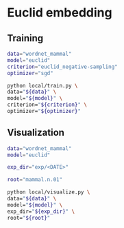 # Euclid embedding

## Training

```sh
data="wordnet_mammal"
model="euclid"
criterion="euclid_negative-sampling"
optimizer="sgd"

python local/train.py \
data="${data}" \
model="${model}" \
criterion="${criterion}" \
optimizer="${optimizer}"
```

## Visualization

```sh
data="wordnet_mammal"
model="euclid"

exp_dir="exp/<DATE>"

root="mammal.n.01"

python local/visualize.py \
data="${data}" \
model="${model}" \
exp_dir="${exp_dir}" \
root="${root}"
```
